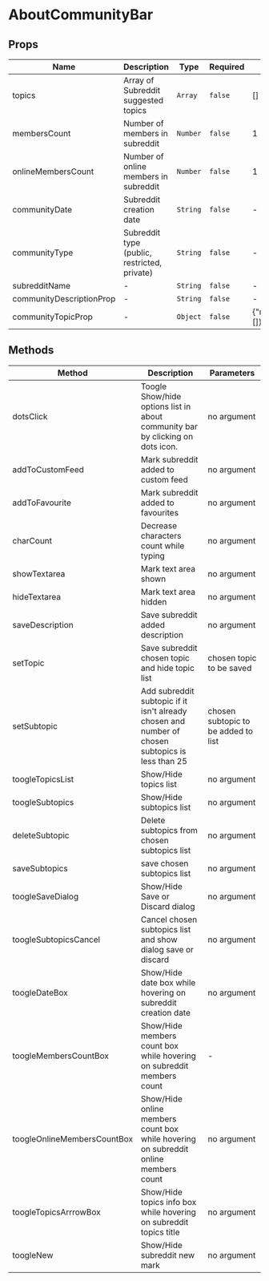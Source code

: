 # AboutCommunityBar

## Props

<!-- @vuese:AboutCommunityBar:props:start -->
|Name|Description|Type|Required|Default|
|---|---|---|---|---|
|topics|Array of Subreddit suggested topics|`Array`|`false`|[]|
|membersCount|Number of members in subreddit|`Number`|`false`|1|
|onlineMembersCount|Number of online members in subreddit|`Number`|`false`|1|
|communityDate|Subreddit creation date|`String`|`false`|-|
|communityType|Subreddit type (public, restricted, private)|`String`|`false`|-|
|subredditName|-|`String`|`false`|-|
|communityDescriptionProp|-|`String`|`false`|-|
|communityTopicProp|-|`Object`|`false`|{"mainTopic":"","subtopics":[]}|

<!-- @vuese:AboutCommunityBar:props:end -->


## Methods

<!-- @vuese:AboutCommunityBar:methods:start -->
|Method|Description|Parameters|
|---|---|---|
|dotsClick|Toogle Show/hide options list in about community bar by clicking on dots icon.|no argument|
|addToCustomFeed|Mark subreddit added to custom feed|no argument|
|addToFavourite|Mark subreddit added to favourites|no argument|
|charCount|Decrease characters count while typing|no argument|
|showTextarea|Mark text area shown|no argument|
|hideTextarea|Mark text area hidden|no argument|
|saveDescription|Save subreddit added description|no argument|
|setTopic|Save subreddit chosen topic and hide topic list|chosen topic to be saved|
|setSubtopic|Add subreddit subtopic if it isn't already chosen and number of chosen subtopics is less than 25|chosen subtopic to be added to list|
|toogleTopicsList|Show/Hide topics list|no argument|
|toogleSubtopics|Show/Hide subtopics list|no argument|
|deleteSubtopic|Delete subtopics from chosen subtopics list|no argument|
|saveSubtopics|save chosen subtopics list|no argument|
|toogleSaveDialog|Show/Hide Save or Discard dialog|no argument|
|toogleSubtopicsCancel|Cancel chosen subtopics list and show dialog save or discard|no argument|
|toogleDateBox|Show/Hide date box while hovering on subreddit creation date|no argument|
|toogleMembersCountBox|Show/Hide members count box while hovering on subreddit members count|-|
|toogleOnlineMembersCountBox|Show/Hide online members count box while hovering on subreddit online members count|no argument|
|toogleTopicsArrrowBox|Show/Hide topics info box while hovering on subreddit topics title|no argument|
|toogleNew|Show/Hide subreddit new mark|no argument|

<!-- @vuese:AboutCommunityBar:methods:end -->


